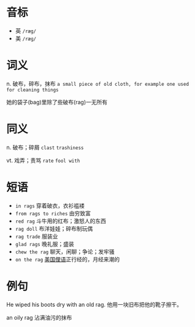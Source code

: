# 音标

- 英 `/ræg/`
- 美 `/ræɡ/`

# 词义

n. 破布，碎布，抹布
`a small piece of old cloth, for example one used for cleaning things`



她的袋子(bag)里除了些破布(rag)一无所有

# 同义

n. 破布；碎屑
`clast` `trashiness`

vt. 戏弄；责骂
`rate` `fool with`

# 短语

- `in rags` 穿着破衣，衣衫褴褛
- `from rags to riches` 由穷致富
- `red rag` 斗牛用的红布；激怒人的东西
- `rag doll` 布洋娃娃；碎布制玩偶
- `rag trade` 服装业
- `glad rags` 晚礼服；盛装
- `chew the rag` 聊天，闲聊；争论；发牢骚
- `on the rag` [美国俚语](妇女)正行经的，月经来潮的

# 例句

He wiped his boots dry with an old rag.
他用一块旧布把他的靴子擦干。

an oily rag
沾满油污的抹布


